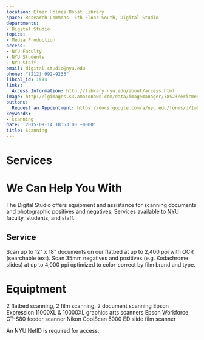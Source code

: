 ```yaml
---
location: Elmer Holmes Bobst Library
space: Research Commons, 5th Floor South, Digital Studio
departments:
- Digital Studio
topics:
- Media Production
access:
- NYU Faculty
- NYU Students
- NYU Staff
email: digital.studio@nyu.edu
phone: "(212) 992-9233"
libcal_id: 1534
links:
  Access Information: http://library.nyu.edu/about/access.html
image: http://lgimages.s3.amazonaws.com/data/imagemanager/78523/ericmedium.jpg
buttons:
  Request an Appointment: https://docs.google.com/a/nyu.edu/forms/d/1mDIKrDz01aa4BtgqigGVt0HnpvGqnlH22k2z2vX5ngw/viewform
keywords:
- scanning
date: '2015-09-14 18:53:00 +0000'
title: Scanning
---
```


# Services 

# We Can Help You With
The Digital Studio offers equipment and assistance for scanning documents and photographic positives and negatives. Services available to NYU faculty, students, and staff.

## Service

Scan up to 12" x 18" documents on our flatbed at up to 2,400 ppi with OCR (searchable text). Scan 35mm negatives and positives (e.g. Kodachrome slides) at up to 4,000 ppi optimized to color-correct by film brand and type.

# Equiptment 
2 flatbed scanning, 2 film scanning, 2 document scanning Epson Expression 11000XL & 10000XL graphics arts scanners Epson Workforce GT-S80 feeder scanner Nikon CoolScan 5000 ED slide film scanner

An NYU NetID is required for access.